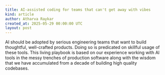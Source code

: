 ```yaml
---
title: AI-assisted coding for teams that can't get away with vibes
kind: article
author: Atharva Raykar
created_at: 2025-05-29 00:00:00 UTC
layout: post
---
```

AI should be adopted by serious engineering teams that want to build thoughtful, well-crafted products. Doing so is predicated on skillful usage of these tools. This living playbook is based on our experience working with AI tools in the messy trenches of production software along with the wisdom that we have accumulated from a decade of building high quality codebases.



